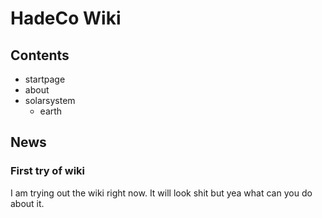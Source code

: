 # HadeCo Wiki

## Contents
- startpage
- about
- solarsystem
  - earth

## News
### First try of wiki
I am trying out the wiki right now. It will look shit but yea what can you do about it.
